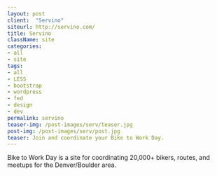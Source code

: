```yaml
---
layout: post
client:  "Servino"
siteurl: http://servino.com/
title: Servino 
className: site
categories: 
- all
- site
tags:
- all
- LESS
- bootstrap
- wordpress
- fed
- design
- dev
permalink: servino
teaser-img: /post-images/serv/teaser.jpg
post-img: /post-images/serv/post.jpg
teaser: Join and coordinate your Bike to Work Day. 
---
```

Bike to Work Day is a site for coordinating 20,000+ bikers, routes, and meetups for the Denver/Boulder area.